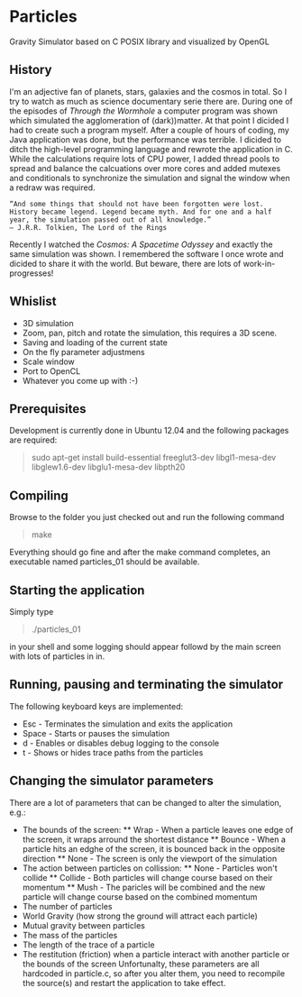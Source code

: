 Particles
============

Gravity Simulator based on C POSIX library and visualized by OpenGL

## History
I'm an adjective fan of planets, stars, galaxies and the cosmos in total. So I try to watch as much as science documentary serie there are.
During one of the episodes of *Through the Wormhole* a computer program was shown which simulated the agglomeration of (dark))matter. At that point I dicided I had to create such a program myself. 
After a couple of hours of coding, my Java application was done, but the performance was terrible. I dicided to ditch the high-level programming language and rewrote the application in C.
While the calculations require lots of CPU power, I added thread pools to spread and balance the calcuations over more cores and added mutexes and conditionals to synchronize the simulation and signal the window when a redraw was required.
```
“And some things that should not have been forgotten were lost. History became legend. Legend became myth. And for one and a half year, the simulation passed out of all knowledge.”
― J.R.R. Tolkien, The Lord of the Rings
```
Recently I watched the *Cosmos: A Spacetime Odyssey* and exactly the same simulation was shown. I remembered the software I once wrote and dicided to share it with the world. But beware, there are lots of work-in-progresses!

## Whislist
* 3D simulation
* Zoom, pan, pitch and rotate the simulation, this requires a 3D scene. 
* Saving and loading of the current state
* On the fly parameter adjustmens
* Scale window
* Port to OpenCL
* Whatever you come up with :-)

## Prerequisites 
Development is currently done in Ubuntu 12.04 and the following packages are required:
> sudo apt-get install build-essential freeglut3-dev libgl1-mesa-dev libglew1.6-dev libglu1-mesa-dev libpth20

## Compiling 
Browse to the folder you just checked out and run the following command
> make

Everything should go fine and after the make command completes, an executable named particles_01 should be available. 

## Starting the application
Simply type 
> ./particles_01

in your shell and some logging should appear followd by the main screen with lots of particles in in. 

## Running, pausing and terminating the simulator
The following keyboard keys are implemented:
* Esc - Terminates the simulation and exits the application
* Space - Starts or pauses the simulation
* d - Enables or disables debug logging to the console
* t - Shows or hides trace paths from the particles

## Changing the simulator parameters
There are a lot of parameters that can be changed to alter the simulation, e.g.:
* The bounds of the screen: 
** Wrap - When a particle leaves one edge of the screen, it wraps arround the shortest distance
** Bounce - When a particle hits an edghe of the screen, it is bounced back in the opposite direction
** None - The screen is only the viewport of the simulation
* The action between particles on collission:
** None - Particles won't collide 
** Collide - Both particles will change course based on their momentum
** Mush - The paricles will be combined and the new particle will change course based on the combined momentum
* The number of particles 
* World Gravity (how strong the ground will attract each particle)
* Mutual gravity between particles 
* The mass of the particles 
* The length of the trace of a particle 
* The restitution (friction) when a particle interact with another particle or the bounds of the screen
Unfortunalty, these parameters are all hardcoded in particle.c, so after you alter them, you need to recompile the source(s) and restart the application to take effect. 
